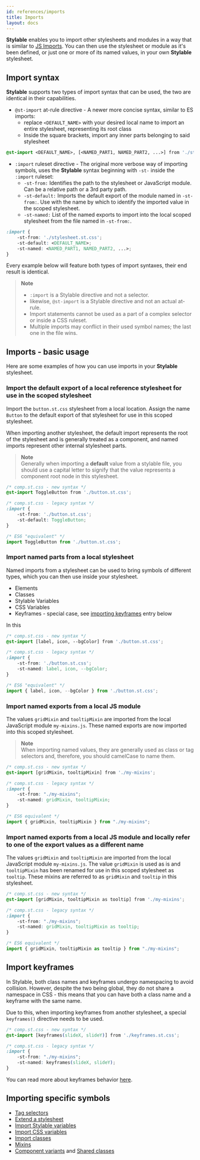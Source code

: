 ```yaml
---
id: references/imports
title: Imports
layout: docs
---
```


**Stylable** enables you to import other stylesheets and modules in a way that is similar to [JS Imports](https://developer.mozilla.org/en-US/docs/Web/JavaScript/Reference/Statements/import). You can then use the stylesheet or module as it's been defined, or just one or more of its named values, in your own **Stylable** stylesheet.

## Import syntax
**Stylable** supports two types of import syntax that can be used, the two are identical in their capabilities.
- `@st-import` at-rule directive - A newer more concise syntax, similar to ES imports:
    * replace `<DEFAULT_NAME>` with your desired local name to import an entire stylesheet, representing its root class
    * Inside the square brackets, import any inner parts belonging to said stylesheet

```css
@st-import <DEFAULT_NAME>, [<NAMED_PART1, NAMED_PART2, ...>] from './stylesheet.st.css';
```

- `:import` ruleset directive - The original more verbose way of importing symbols, uses the **Stylable** syntax beginning with `-st-` inside the `:import` ruleset:
    * `-st-from:` Identifies the path to the stylesheet or JavaScript module. Can be a relative path or a 3rd party path.
    * `-st-default:` Imports the default export of the module named in `-st-from:`. Use with the name by which to identify the imported value in the scoped stylesheet.
    * `-st-named:` List of the named exports to import into the local scoped stylesheet from the file named in `-st-from:`.

```css
:import {
    -st-from: './stylesheet.st.css';
    -st-default: <DEFAULT_NAME>;
    -st-named: <NAMED_PART1, NAMED_PART2, ...>;
}
```

Every example below will feature both types of import syntaxes, their end result is identical.

> **Note**  
> * `:import` is a Stylable directive and not a selector.
> * likewise, `@st-import` is a Stylable directive and not an actual at-rule.
> * Import statements cannot be used as a part of a complex selector or inside a CSS ruleset.
> * Multiple imports may conflict in their used symbol names; the last one in the file wins.

## Imports - basic usage

Here are some examples of how you can use imports in your **Stylable** stylesheet.

### Import the default export of a local reference stylesheet for use in the scoped stylesheet

Import the `button.st.css` stylesheet from a local location. Assign the name `Button` to the default export of that stylesheet for use in this scoped stylesheet. 

When importing another stylesheet, the default import represents the root of the stylesheet and is generally treated as a component, and named imports represent other internal stylesheet parts.

> **Note**  
> Generally when importing a **default** value from a stylable file, you should use a capital letter to signify that the value represents a component root node in this stylesheet. 


```css
/* comp.st.css - new syntax */
@st-import ToggleButton from './button.st.css';
```

```css
/* comp.st.css - legacy syntax */
:import {
    -st-from: './button.st.css';
    -st-default: ToggleButton;
}
```

```js
/* ES6 "equivalent" */
import ToggleButton from './button.st.css';
```

### Import named parts from a local stylesheet
Named imports from a stylesheet can be used to bring symbols of different types, which you can then use inside your stylesheet.

- Elements
- Classes
- Stylable Variables
- CSS Variables
- Keyframes - special case, see [importing keyframes](#importing_keyframes) entry below

In this 
```css
/* comp.st.css - new syntax */
@st-import [label, icon, --bgColor] from './button.st.css';
```

```css
/* comp.st.css - legacy syntax */
:import {
    -st-from: './button.st.css';
    -st-named: label, icon, --bgColor;
}
```

```js
/* ES6 "equivalent" */
import { label, icon, --bgColor } from './button.st.css';
```

### Import named exports from a local JS module

The values `gridMixin` and `tooltipMixin` are imported from the local JavaScript module `my-mixins.js`. These named exports are now imported into this scoped stylesheet.

> **Note**  
> When importing named values, they are generally used as class or tag selectors and, therefore, you should camelCase to name them.

```css
/* comp.st.css - new syntax */
@st-import [gridMixin, tooltipMixin] from './my-mixins';
```

```css
/* comp.st.css - legacy syntax */
:import {
    -st-from: "./my-mixins";
    -st-named: gridMixin, tooltipMixin;
}
```

```js
/* ES6 equivalent */
import { gridMixin, tooltipMixin } from "./my-mixins";
```

### Import named exports from a local JS module and locally refer to one of the export values as a different name

The values `gridMixin` and `tooltipMixin` are imported from the local JavaScript module `my-mixins.js`. The value `gridMixin` is used as is and `tooltipMixin` has been renamed for use in this scoped stylesheet as `tooltip`. These mixins are referred to as `gridMixin` and `tooltip` in this stylesheet.

```css
/* comp.st.css - new syntax */
@st-import [gridMixin, tooltipMixin as tooltip] from './my-mixins';
```

```css
/* comp.st.css - legacy syntax */
:import {
    -st-from: "./my-mixins";
    -st-named: gridMixin, tooltipMixin as tooltip;
}
```

```js
/* ES6 equivalent */
import { gridMixin, tooltipMixin as tooltip } from "./my-mixins";
```

## Import keyframes

In Stylable, both class names and keyframes undergo namespacing to avoid collision. However, despite the two being global, they do not share a namespace in CSS - this means that you can have both a class name and a keyframe with the same name.

Due to this, when importing keyframes from another stylesheet, a special `keyframes()` directive needs to be used.

```css
/* comp.st.css - new syntax */
@st-import [keyframes(slideX, slideY)] from './keyframes.st.css';
```

```css
/* comp.st.css - legacy syntax */
:import {
    -st-from: "./my-mixins";
    -st-named: keyframes(slideX, slideY);
}
```

You can read more about keyframes behavior [here](./keyframes.md).


## Importing specific symbols

* [Tag selectors](./tag-selectors.md)
* [Extend a stylesheet](./extend-stylesheet.md)
* [Import Stylable variables](./variables.md#import-variables)
* [Import CSS variables](./css-vars.md#importing-css-variables)
* [Import classes](./class-selectors.md#import-classes)
* [Mixins](./mixins.md)
* [Component variants](../guides/component-variants.md) and [Shared classes](../guides/shared-classes.md)
